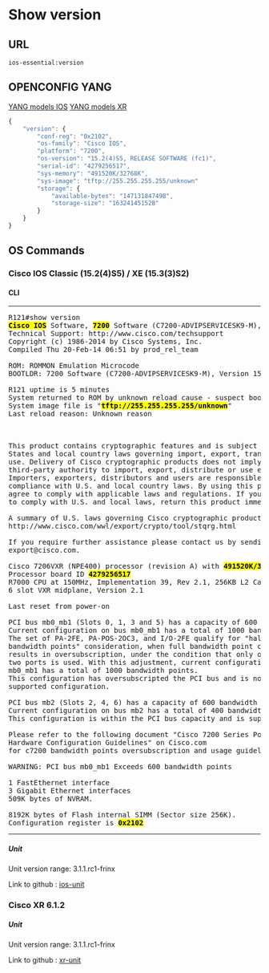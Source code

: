 # Show version

## URL

```
ios-essential:version
```

## OPENCONFIG YANG

[YANG models IOS](https://github.com/FRINXio/cli-units/blob/master/ios/essential/src/main/yang/ios-essential.yang)
[YANG models XR](https://github.com/FRINXio/cli-units/blob/master/ios-xr/essential/src/main/yang/ios-essential.yang)

```javascript
{
    "version": {
        "conf-reg": "0x2102",
        "os-family": "Cisco IOS",
        "platform": "7200",
        "os-version": "15.2(4)S5, RELEASE SOFTWARE (fc1)",
        "serial-id": "4279256517",
        "sys-memory": "491520K/32768K",
        "sys-image": "tftp://255.255.255.255/unknown"
        "storage": {
            "available-bytes": "14713184749B",
            "storage-size": "16324145152B"
        }
    }
}
```

## OS Commands

### Cisco IOS Classic (15.2(4)S5) / XE (15.3(3)S2)

#### CLI
---
<pre>
R121#show version
<b><mark>Cisco IOS</b></mark> Software, <b><mark>7200</b></mark> Software (C7200-ADVIPSERVICESK9-M), <b><mark>Version 15.2(4)S5, RELEASE SOFTWARE (fc1)</b></mark>
Technical Support: http://www.cisco.com/techsupport
Copyright (c) 1986-2014 by Cisco Systems, Inc.
Compiled Thu 20-Feb-14 06:51 by prod_rel_team

ROM: ROMMON Emulation Microcode
BOOTLDR: 7200 Software (C7200-ADVIPSERVICESK9-M), Version 15.2(4)S5, RELEASE SOFTWARE (fc1)

R121 uptime is 5 minutes
System returned to ROM by unknown reload cause - suspect boot_data[BOOT_COUNT] 0x0, BOOT_COUNT 0, BOOTDATA 19
System image file is "<b><mark>tftp://255.255.255.255/unknown</b></mark>"
Last reload reason: Unknown reason



This product contains cryptographic features and is subject to United
States and local country laws governing import, export, transfer and
use. Delivery of Cisco cryptographic products does not imply
third-party authority to import, export, distribute or use encryption.
Importers, exporters, distributors and users are responsible for
compliance with U.S. and local country laws. By using this product you
agree to comply with applicable laws and regulations. If you are unable
to comply with U.S. and local laws, return this product immediately.

A summary of U.S. laws governing Cisco cryptographic products may be found at:
http://www.cisco.com/wwl/export/crypto/tool/stqrg.html

If you require further assistance please contact us by sending email to
export@cisco.com.

Cisco 7206VXR (NPE400) processor (revision A) with <b><mark>491520K/32768K</b></mark> bytes of memory.
Processor board ID <b><mark>4279256517</b></mark>
R7000 CPU at 150MHz, Implementation 39, Rev 2.1, 256KB L2 Cache
6 slot VXR midplane, Version 2.1

Last reset from power-on

PCI bus mb0_mb1 (Slots 0, 1, 3 and 5) has a capacity of 600 bandwidth points.
Current configuration on bus mb0_mb1 has a total of 1000 bandwidth points. 
The set of PA-2FE, PA-POS-2OC3, and I/O-2FE qualify for "half 
bandwidth points" consideration, when full bandwidth point counting 
results in oversubscription, under the condition that only one of the 
two ports is used. With this adjustment, current configuration on bus 
mb0_mb1 has a total of 1000 bandwidth points. 
This configuration has oversubscripted the PCI bus and is not a 
supported configuration. 

PCI bus mb2 (Slots 2, 4, 6) has a capacity of 600 bandwidth points.
Current configuration on bus mb2 has a total of 400 bandwidth points 
This configuration is within the PCI bus capacity and is supported. 

Please refer to the following document "Cisco 7200 Series Port Adaptor
Hardware Configuration Guidelines" on Cisco.com <http://www.cisco.com>
for c7200 bandwidth points oversubscription and usage guidelines.

WARNING: PCI bus mb0_mb1 Exceeds 600 bandwidth points

1 FastEthernet interface
3 Gigabit Ethernet interfaces
509K bytes of NVRAM.

8192K bytes of Flash internal SIMM (Sector size 256K).
Configuration register is <b><mark>0x2102</b></mark>
</pre>
---

##### Unit

Unit version range: 3.1.1.rc1-frinx

Link to github : [ios-unit](https://github.com/FRINXio/cli-units/tree/master/ios/essential)

### Cisco XR 6.1.2

##### Unit

Unit version range: 3.1.1.rc1-frinx

Link to github : [xr-unit](https://github.com/FRINXio/cli-units/tree/master/ios-xr/essential)